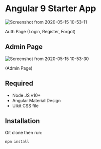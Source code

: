 # Angular 9 Starter App


![Screenshot from 2020-05-15 10-53-11](https://user-images.githubusercontent.com/5952503/82009864-ab392380-969a-11ea-8415-2975973183d3.png)

Auth Page (Login, Register, Forgot)

## Admin Page

![Screenshot from 2020-05-15 10-53-30](https://user-images.githubusercontent.com/5952503/82009886-b8561280-969a-11ea-9e0d-18a3aac73a14.png)

(Admin Page)


## Required

- Node JS v10+
- Angular Material Design
- Uikit CSS file

## Installation

Git clone then run:

```
npm install
```


